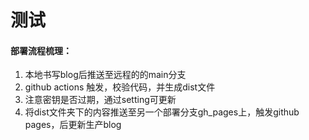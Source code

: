 # 测试
#### 部署流程梳理：
1. 本地书写blog后推送至远程的的main分支
2. github actions 触发，校验代码，并生成dist文件
  1. 注意密钥是否过期，通过setting可更新
3. 将dist文件夹下的内容推送至另一个部署分支gh_pages上，触发github pages，后更新生产blog
